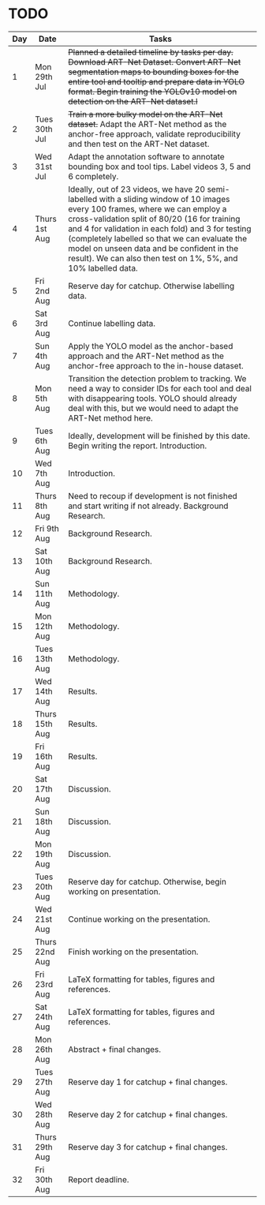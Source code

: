 # TODO

| Day | Date | Tasks |
|-------|------|-------|
| 1 | Mon 29th Jul | ~~Planned a detailed timeline by tasks per day. Download ART-Net Dataset. Convert ART-Net segmentation maps to bounding boxes for the entire tool and tooltip and prepare data in YOLO format. Begin training the YOLOv10 model on detection on the ART-Net dataset.l~~ |
| 2 | Tues 30th Jul | ~~Train a more bulky model on the ART-Net dataset.~~ Adapt the ART-Net method as the anchor-free approach, validate reproducibility and then test on the ART-Net dataset. |
| 3 | Wed 31st Jul | Adapt the annotation software to annotate bounding box and tool tips. Label videos 3, 5 and 6 completely. |
| 4 | Thurs 1st Aug | Ideally, out of 23 videos, we have 20 semi-labelled with a sliding window of 10 images every 100 frames, where we can employ a cross-validation split of 80/20 (16 for training and 4 for validation in each fold) and 3 for testing (completely labelled so that we can evaluate the model on unseen data and be confident in the result). We can also then test on 1%, 5%, and 10% labelled data. |
| 5 | Fri 2nd Aug | Reserve day for catchup. Otherwise labelling data. |
| 6 | Sat 3rd Aug | Continue labelling data. |
| 7 | Sun 4th Aug | Apply the YOLO model as the anchor-based approach and the ART-Net method as the anchor-free approach to the in-house dataset. |
| 8 | Mon 5th Aug | Transition the detection problem to tracking. We need a way to consider IDs for each tool and deal with disappearing tools. YOLO should already deal with this, but we would need to adapt the ART-Net method here. |
| 9 | Tues 6th Aug | Ideally, development will be finished by this date. Begin writing the report. Introduction. |
| 10 | Wed 7th Aug | Introduction. |
| 11 | Thurs 8th Aug | Need to recoup if development is not finished and start writing if not already. Background Research. |
| 12 | Fri 9th Aug | Background Research. |
| 13 | Sat 10th Aug | Background Research. |
| 14 | Sun 11th Aug | Methodology. |
| 15 | Mon 12th Aug | Methodology. |
| 16 | Tues 13th Aug | Methodology. |
| 17 | Wed 14th Aug | Results. |
| 18 | Thurs 15th Aug | Results. |
| 19 | Fri 16th Aug | Results. |
| 20 | Sat 17th Aug | Discussion. |
| 21 | Sun 18th Aug | Discussion. |
| 22 | Mon 19th Aug | Discussion. |
| 23 | Tues 20th Aug | Reserve day for catchup. Otherwise, begin working on presentation. |
| 24 | Wed 21st Aug | Continue working on the presentation. |
| 25 | Thurs 22nd Aug | Finish working on the presentation. |
| 26 | Fri 23rd Aug | LaTeX formatting for tables, figures and references. |
| 27 | Sat 24th Aug | LaTeX formatting for tables, figures and references. |
| 28 | Mon 26th Aug | Abstract + final changes. |
| 29 | Tues 27th Aug | Reserve day 1 for catchup + final changes. |
| 30 | Wed 28th Aug | Reserve day 2 for catchup + final changes. |
| 31 | Thurs 29th Aug | Reserve day 3 for catchup + final changes. |
| 32 | Fri 30th Aug | Report deadline. |
